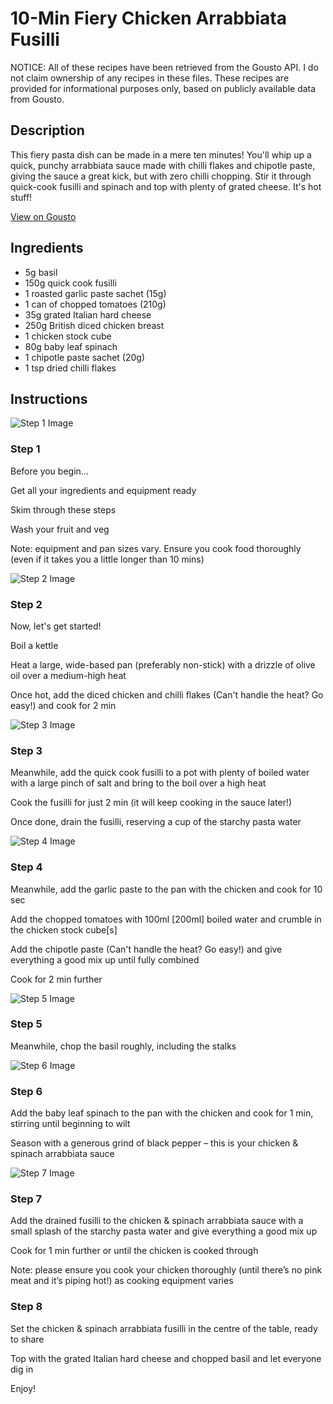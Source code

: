 # 10-Min Fiery Chicken Arrabbiata Fusilli

NOTICE: All of these recipes have been retrieved from the Gousto API. I do not claim ownership of any recipes in these files. These recipes are provided for informational purposes only, based on publicly available data from Gousto.

## Description

This fiery pasta dish can be made in a mere ten minutes! You'll whip up a quick, punchy arrabbiata sauce made with chilli flakes and chipotle paste, giving the sauce a great kick, but with zero chilli chopping. Stir it through quick-cook fusilli and spinach and top with plenty of grated cheese. It's hot stuff!

[View on Gousto](https://www.gousto.co.uk/recipes/cookbook/10-min-fiery-chicken-arrabbiata-fusilli)

## Ingredients

- 5g basil
- 150g quick cook fusilli
- 1 roasted garlic paste sachet (15g)
- 1 can of chopped tomatoes (210g)
- 35g grated Italian hard cheese
- 250g British diced chicken breast
- 1 chicken stock cube
- 80g baby leaf spinach
- 1 chipotle paste sachet (20g)
- 1 tsp dried chilli flakes

## Instructions

![Step 1 Image](https://production-media.gousto.co.uk/cms/recipe-step-image/1535.-step-1-x200.jpg)

### Step 1

Before you begin...


Get all your ingredients and equipment ready


Skim through these steps


Wash your fruit and veg


Note: equipment and pan sizes vary. Ensure you cook food thoroughly (even if it takes you a little longer than 10 mins)

![Step 2 Image](https://production-media.gousto.co.uk/cms/recipe-step-image/1785.-step-2-x200.jpg)

### Step 2

Now, let's get started!


Boil a kettle


Heat a large, wide-based pan (preferably non-stick) with a drizzle of olive oil over a medium-high heat


Once hot, add the diced chicken and chilli flakes (Can't handle the heat? Go easy!) and cook for 2 min

![Step 3 Image](https://production-media.gousto.co.uk/cms/recipe-step-image/1785.-step-3-x200.jpg)

### Step 3

Meanwhile, add the quick cook fusilli to a pot <span class="text-highlight">with</span> plenty of boiled water with a large pinch of salt and bring to the boil over a high heat


Cook the fusilli for just 2 min (it will keep cooking in the sauce later!)


Once done, drain the fusilli, reserving a cup of the starchy pasta water

![Step 4 Image](https://production-media.gousto.co.uk/cms/recipe-step-image/1785.-step-4-x200.jpg)

### Step 4

Meanwhile, add the garlic paste to the pan with the chicken and cook for 10 sec


Add the chopped tomatoes with 100ml <span class="text-danger">[200ml]</span> boiled water and crumble in the chicken stock cube<span class="text-danger">[s]</span>


Add the chipotle paste (Can't handle the heat? Go easy!) and give everything a good mix up until fully combined


Cook for 2 min further

![Step 5 Image](https://production-media.gousto.co.uk/cms/recipe-step-image/1785.-step-5-x200.jpg)

### Step 5

Meanwhile, chop the basil roughly, including the stalks

![Step 6 Image](https://production-media.gousto.co.uk/cms/recipe-step-image/1785.-step-6-x200.jpg)

### Step 6

Add the baby leaf spinach to the pan with the chicken and cook for 1 min, stirring until beginning to wilt


Season with a generous grind of black pepper – this is your chicken &amp; spinach arrabbiata sauce

![Step 7 Image](https://production-media.gousto.co.uk/cms/recipe-step-image/1785.-step-7-x200.jpg)

### Step 7

Add the drained fusilli to the chicken &amp; spinach arrabbiata sauce with a small splash of the starchy pasta water and give everything a good mix up


Cook for 1 min further or until the chicken is cooked through 


Note: please ensure you cook your chicken thoroughly (until there’s no pink meat and it’s piping hot!) as cooking equipment varies

### Step 8

Set the chicken &amp; spinach arrabbiata fusilli in the centre of the table, ready to share


Top with the grated Italian hard cheese and chopped basil and let everyone dig in


Enjoy!

